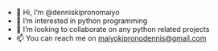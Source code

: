 - 👋 Hi, I’m @denniskipronomaiyo
- 👀 I’m interested in python programming
- 💞️ I’m looking to collaborate on any python related projects
- 📫 You can reach me on maiyokipronodennis@gmail.com

<!---
denniskipronomaiyo/denniskipronomaiyo is a ✨ special ✨ repository because its `README.md` (this file) appears on your GitHub profile.
You can click the Preview link to take a look at your changes.
--->
